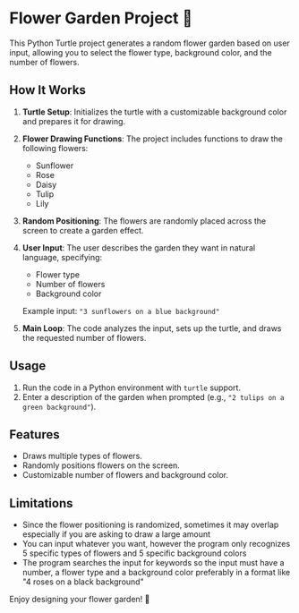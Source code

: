 # Flower Garden Project 🌸

This Python Turtle project generates a random flower garden based on user input, allowing you to select the flower type, background color, and the number of flowers.

## How It Works

1. **Turtle Setup**: Initializes the turtle with a customizable background color and prepares it for drawing.
2. **Flower Drawing Functions**: The project includes functions to draw the following flowers:
   - Sunflower
   - Rose
   - Daisy
   - Tulip
   - Lily
3. **Random Positioning**: The flowers are randomly placed across the screen to create a garden effect.
4. **User Input**: The user describes the garden they want in natural language, specifying:
   - Flower type
   - Number of flowers
   - Background color
   
   Example input: `"3 sunflowers on a blue background"`
   
5. **Main Loop**: The code analyzes the input, sets up the turtle, and draws the requested number of flowers.

## Usage

1. Run the code in a Python environment with `turtle` support.
2. Enter a description of the garden when prompted (e.g., `"2 tulips on a green background"`).

## Features

- Draws multiple types of flowers.
- Randomly positions flowers on the screen.
- Customizable number of flowers and background color.

## Limitations
- Since the flower positioning is randomized, sometimes it may overlap especially if you are asking to draw a large amount
- You can input whatever you want, however the program only recognizes 5 specific types of flowers and 5 specific background colors
- The program searches the input for keywords so the input must have a number, a flower type and a background color preferably in a format like "4 roses on a black background"



Enjoy designing your flower garden! 🌷

